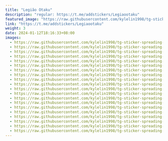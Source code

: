 ```yaml
---
title: "Legião Otaku"
description: "regular: https://t.me/addstickers/Legiaootaku"
featured_image: "https://raw.githubusercontent.com/kylelin1998/tg-sticker-spreading-worldwide-images/main/img/9bbf9316-24b9-4098-80c3-1c044ab2737b.jpg"
link: "https://t.me/addstickers/Legiaootaku"
weight: 3
date: 2024-01-12T18:16:33+08:00
images:
  - https://raw.githubusercontent.com/kylelin1998/tg-sticker-spreading-worldwide-images/main/img/9bbf9316-24b9-4098-80c3-1c044ab2737b.jpg
  - https://raw.githubusercontent.com/kylelin1998/tg-sticker-spreading-worldwide-images/main/img/f4c36a67-ce7f-46d0-9930-1b8f49ece195.jpg
  - https://raw.githubusercontent.com/kylelin1998/tg-sticker-spreading-worldwide-images/main/img/a78e4ed3-08ae-4e6f-b46d-f47a821cfb18.jpg
  - https://raw.githubusercontent.com/kylelin1998/tg-sticker-spreading-worldwide-images/main/img/f9cb9211-b21a-4b06-85de-1785bcb6edd5.jpg
  - https://raw.githubusercontent.com/kylelin1998/tg-sticker-spreading-worldwide-images/main/img/0d399442-94f1-44c5-be8d-a6bb273af31e.jpg
  - https://raw.githubusercontent.com/kylelin1998/tg-sticker-spreading-worldwide-images/main/img/3e2eab77-c2c6-47ed-bf34-21703ac72ce7.jpg
  - https://raw.githubusercontent.com/kylelin1998/tg-sticker-spreading-worldwide-images/main/img/521a5732-d2aa-4bd4-897d-52546ba6cdfd.jpg
  - https://raw.githubusercontent.com/kylelin1998/tg-sticker-spreading-worldwide-images/main/img/6018b547-b8ea-4845-8918-f55865ba3788.jpg
  - https://raw.githubusercontent.com/kylelin1998/tg-sticker-spreading-worldwide-images/main/img/2155c6fa-d4ec-4b1a-b444-8f7b1fa38a10.jpg
  - https://raw.githubusercontent.com/kylelin1998/tg-sticker-spreading-worldwide-images/main/img/fc19fbb5-14e4-48d1-a624-78f7ddc68db5.jpg
  - https://raw.githubusercontent.com/kylelin1998/tg-sticker-spreading-worldwide-images/main/img/fc9fe0bb-a234-4229-b5fe-35966a407520.jpg
  - https://raw.githubusercontent.com/kylelin1998/tg-sticker-spreading-worldwide-images/main/img/bab7034c-e41a-4ecc-bf84-d497fa24798b.jpg
  - https://raw.githubusercontent.com/kylelin1998/tg-sticker-spreading-worldwide-images/main/img/8071a455-f5c2-450e-b0b2-21c9d0871ba4.jpg
  - https://raw.githubusercontent.com/kylelin1998/tg-sticker-spreading-worldwide-images/main/img/d0d3ca05-f4dd-4d2f-a603-43a63b676ef8.jpg
  - https://raw.githubusercontent.com/kylelin1998/tg-sticker-spreading-worldwide-images/main/img/e6247500-6748-42d7-8d50-6e9d4ee8b48a.jpg
  - https://raw.githubusercontent.com/kylelin1998/tg-sticker-spreading-worldwide-images/main/img/bb4002ea-867e-4b2f-abcb-c58870ea95ec.jpg
  - https://raw.githubusercontent.com/kylelin1998/tg-sticker-spreading-worldwide-images/main/img/52c5f5bf-d973-478c-b4b5-1b9a7cd90cca.jpg
  - https://raw.githubusercontent.com/kylelin1998/tg-sticker-spreading-worldwide-images/main/img/6caf0243-3ac9-4035-bcb9-7ceec2bc4164.jpg
  - https://raw.githubusercontent.com/kylelin1998/tg-sticker-spreading-worldwide-images/main/img/272ee1da-265c-441f-b9be-3229d15d04c8.jpg
  - https://raw.githubusercontent.com/kylelin1998/tg-sticker-spreading-worldwide-images/main/img/570fa036-7ee0-41c4-a515-c821d4349819.jpg
---
```

